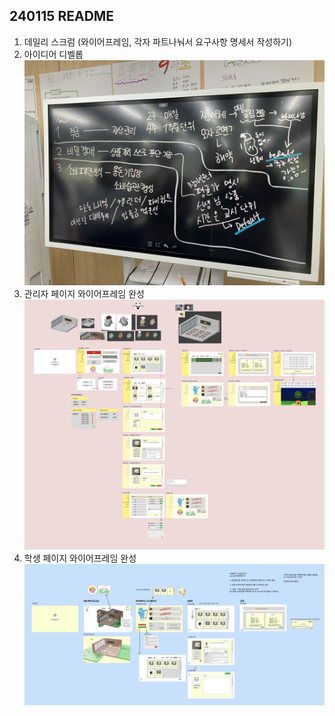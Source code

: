 ## 240115 README

1. 데일리 스크럼 (와이어프레임, 각자 파트나눠서 요구사항 명세서 작성하기)
2. 아이디어 디벨롭
   <img src="./assets/Idea.JPG">
3. 관리자 페이지 와이어프레임 완성
   <img src="./assets/administer.png">
4. 학생 페이지 와이어프레임 완성
   <img src="./assets/student.png">
